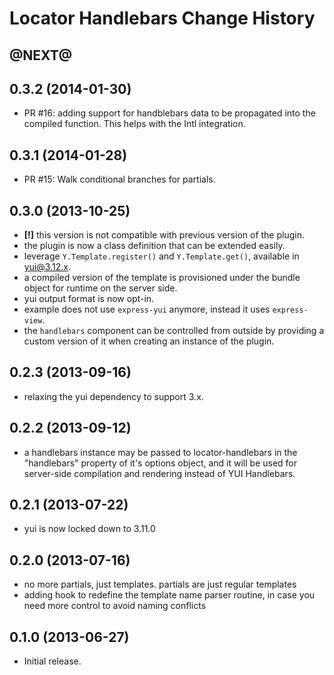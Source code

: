 Locator Handlebars Change History
=================================

@NEXT@
------------------

0.3.2 (2014-01-30)
------------------

* PR #16: adding support for handblebars data to be propagated into the compiled function. This helps with the Intl integration.

0.3.1 (2014-01-28)
------------------

* PR #15: Walk conditional branches for partials.

0.3.0 (2013-10-25)
------------------

* __[!]__ this version is not compatible with previous version of the plugin.
* the plugin is now a class definition that can be extended easily.
* leverage `Y.Template.register()` and `Y.Template.get()`, available in yui@3.12.x.
* a compiled version of the template is provisioned under the bundle object for runtime on the server side.
* yui output format is now opt-in.
* example does not use `express-yui` anymore, instead it uses `express-view`.
* the `handlebars` component can be controlled from outside by providing a custom version of it when creating an instance of the plugin.

0.2.3 (2013-09-16)
------------------

* relaxing the yui dependency to support 3.x.

0.2.2 (2013-09-12)
------------------

* a handlebars instance may be passed to locator-handlebars in the "handlebars" property of it's options object, and it will be used for server-side compilation and rendering instead of YUI Handlebars.

0.2.1 (2013-07-22)
------------------

* yui is now locked down to 3.11.0

0.2.0 (2013-07-16)
------------------

* no more partials, just templates. partials are just regular templates
* adding hook to redefine the template name parser routine, in case you need more control to avoid naming conflicts

0.1.0 (2013-06-27)
------------------

* Initial release.
